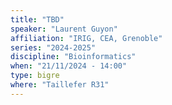 ```yaml
---
title: "TBD"
speaker: "Laurent Guyon"
affiliation: "IRIG, CEA, Grenoble"
series: "2024-2025"
discipline: "Bioinformatics"
when: "21/11/2024 - 14:00"
type: bigre
where: "Taillefer R31"
---
```

